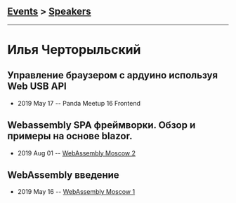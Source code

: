 ## [Events](../README.md) > [Speakers](../speakers.md)
---

# Илья Черторыльский

## Управление браузером с ардуино используя Web USB API
- 2019 May 17 -- Panda Meetup 16 Frontend    
## Webassembly SPA фреймворки. Обзор и примеры на основе blazor.
- 2019 Aug 01 -- [WebAssembly Moscow 2](https://youtu.be/EaJHp-c_HVk?t=672)    
## WebAssembly введение
- 2019 May 16 -- [WebAssembly Moscow 1](https://www.youtube.com/watch?v=O8IMFHu1dG0&t=0s)    
